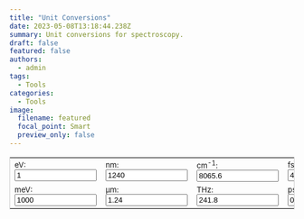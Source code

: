 ```yaml
---
title: "Unit Conversions"
date: 2023-05-08T13:18:44.238Z
summary: Unit conversions for spectroscopy.
draft: false
featured: false
authors:
  - admin
tags:
  - Tools
categories:
  - Tools
image:
  filename: featured
  focal_point: Smart
  preview_only: false
---
```

<!-- test -->
<!DOCTYPE html>
<html lang="en">
<head>
  <meta charset="UTF-8" />
  <meta name="viewport" content="width=device-width, initial-scale=1.0"/>
  <title>Unit Conversions</title>
</head>
<body>
  <form name="conversion">
    <table cellpadding="10" align="center" style="border-width:1px" bordercolor="#CCCCCC">
      <tbody>
        <tr>
          <td><span style="font-size:10pt">eV: <input name="eV" onkeyup="eVconvert()" value="1" size="15"></span></td>
          <td><span style="font-size:10pt">nm: <input name="nm" onkeyup="nmconvert()" value="1240" size="15"></span></td>
          <td><span style="font-size:10pt">cm<sup>-1</sup>: <input name="wavnum" onkeyup="wavnumconvert()" value="8065.6" size="15"></span></td>
          <td><span style="font-size:10pt">fs: <input name="fs" onkeyup="fsconvert()" value="4.136" size="15"></span></td>
          <td><span style="font-size:10pt">MHz: <input name="MHz" onkeyup="MHzconvert()" value="24179893" size="15"></span></td>
        </tr>
        <tr>
          <td><span style="font-size:10pt">meV: <input name="meV" onkeyup="meVconvert()" value="1000" size="15"></span></td>
          <td><span style="font-size:10pt">µm: <input name="micron" onkeyup="micronconvert()" value="1.24" size="15"></span></td>
          <td><span style="font-size:10pt">THz: <input name="THz" onkeyup="THzconvert()" value="241.8" size="15"></span></td>
          <td><span style="font-size:10pt">ps: <input name="ps" onkeyup="psconvert()" value="0.004" size="15"></span></td>
          <td><span style="font-size:10pt">K: <input name="K" onkeyup="Kconvert()" value="11604.5" size="15"></span></td>
        </tr>
      </tbody>
    </table>
  </form>

  <script>
    const c = 299792458;
    const h = 4.135667516e-15;
    const kB = 1.380649e-23;
    const kB_eV = 8.617333262e-5;

    function round_sig(num, sig = 7) {
  if (num === 0) return "0";
  const digits = sig - Math.floor(Math.log10(Math.abs(num))) - 1;
  return Number.parseFloat(num).toPrecision(sig);
  }


    function eVconvert() {
      with (document.conversion) {
        meV.value = round_sig(eV.value * 1e3);
        nm.value = round_sig(h * c / eV.value * 1e9);
        micron.value = round_sig(h * c / eV.value * 1e6);
        wavnum.value = round_sig(eV.value / (h * c * 100));
        THz.value = round_sig(eV.value / h * 1e-12);
        fs.value = round_sig(h / eV.value * 1e15);
        ps.value = round_sig(h / eV.value * 1e12);
        MHz.value = round_sig(eV.value / h * 1e-6);
        K.value = round_sig(eV.value / kB_eV);
      }
    }

    function meVconvert() {
      with (document.conversion) {
        eV.value = round_sig(meV.value * 1e-3);
        nm.value = round_sig(h * c / meV.value * 1e9 * 1e3);
        micron.value = round_sig(h * c / meV.value * 1e6 * 1e3);
        wavnum.value = round_sig(meV.value / (h * c * 100) * 1e-3);
        THz.value = round_sig(meV.value / h * 1e-12 * 1e-3);
        fs.value = round_sig(h / meV.value * 1e15 * 1e3);
        ps.value = round_sig(h / meV.value * 1e12 * 1e3);
        MHz.value = round_sig(meV.value / h * 1e-6 * 1e-3);
        K.value = round_sig(meV.value * 1e-3 / kB_eV);
      }
    }

    function nmconvert() {
      with (document.conversion) {
        eV.value = round_sig(h * c / nm.value * 1e9);
        meV.value = round_sig(h * c / nm.value * 1e12);
        micron.value = round_sig(nm.value * 1e-3);
        wavnum.value = round_sig(1 / (nm.value * 1e-7));
        THz.value = round_sig(c / nm.value * 1e-3);
        fs.value = round_sig(nm.value / c * 1e6);
        ps.value = round_sig(nm.value / c * 1e3);
        MHz.value = round_sig(eV.value / h * 1e-6);
        K.value = round_sig(eV.value / kB_eV);
      }
    }

    function micronconvert() {
      with (document.conversion) {
        eV.value = round_sig(h * c / micron.value * 1e6);
        meV.value = round_sig(h * c / micron.value * 1e9);
        nm.value = round_sig(micron.value * 1e3);
        wavnum.value = round_sig(1 / (micron.value * 1e-4));
        THz.value = round_sig(c / micron.value * 1e-6);
        fs.value = round_sig(micron.value / c * 1e9);
        ps.value = round_sig(micron.value / c * 1e6);
        MHz.value = round_sig(eV.value / h * 1e-6);
        K.value = round_sig(eV.value / kB_eV);
      }
    }

    function wavnumconvert() {
      with (document.conversion) {
        eV.value = round_sig(wavnum.value * h * c * 100);
        meV.value = round_sig(wavnum.value * h * c * 100 * 1e3);
        nm.value = round_sig(1e9 / (wavnum.value * 100));
        micron.value = round_sig(1e6 / (wavnum.value * 100));
        THz.value = round_sig(wavnum.value * c * 100 * 1e-12);
        fs.value = round_sig(1 / (wavnum.value * c * 100) * 1e15);
        ps.value = round_sig(1 / (wavnum.value * c * 100) * 1e12);
        MHz.value = round_sig(eV.value / h * 1e-6);
        K.value = round_sig(eV.value / kB_eV);
      }
    }

    function THzconvert() {
      with (document.conversion) {
        eV.value = round_sig(h * THz.value * 1e12);
        meV.value = round_sig(h * THz.value * 1e15);
        nm.value = round_sig(c / THz.value * 1e-3);
        micron.value = round_sig(c / THz.value * 1e-6);
        wavnum.value = round_sig(THz.value * 1e12 / (c * 100));
        fs.value = round_sig(1 / (THz.value * 1e12) * 1e15);
        ps.value = round_sig(1 / (THz.value * 1e12) * 1e12);
        MHz.value = round_sig(THz.value * 1e6);
        K.value = round_sig(eV.value / kB_eV);
      }
    }

    function fsconvert() {
      with (document.conversion) {
        eV.value = round_sig(h / fs.value * 1e15);
        meV.value = round_sig(h / fs.value * 1e18);
        nm.value = round_sig(c * fs.value * 1e-6);
        micron.value = round_sig(c * fs.value * 1e-9);
        wavnum.value = round_sig(1 / (fs.value * c * 100) * 1e15);
        THz.value = round_sig(1 / fs.value);
        ps.value = round_sig(fs.value * 1e-3);
        MHz.value = round_sig(eV.value / h * 1e-6);
        K.value = round_sig(eV.value / kB_eV);
      }
    }

    function psconvert() {
      with (document.conversion) {
        eV.value = round_sig(h / ps.value * 1e12);
        meV.value = round_sig(h / ps.value * 1e15);
        nm.value = round_sig(c * ps.value * 1e-3);
        micron.value = round_sig(c * ps.value * 1e-6);
        wavnum.value = round_sig(1 / (ps.value * c * 100) * 1e12);
        THz.value = round_sig(1 / ps.value);
        fs.value = round_sig(ps.value * 1e3);
        MHz.value = round_sig(eV.value / h * 1e-6);
        K.value = round_sig(eV.value / kB_eV);
      }
    }

    function MHzconvert() {
      with (document.conversion) {
        THz.value = round_sig(MHz.value * 1e-6);
        eV.value = round_sig(h * MHz.value * 1e6);
        meV.value = round_sig(h * MHz.value * 1e9);
        wavnum.value = round_sig((h * MHz.value * 1e6) / (h * c * 100));
        nm.value = round_sig(c / (MHz.value * 1e6) * 1e9);
        micron.value = round_sig(c / (MHz.value * 1e6) * 1e6);
        fs.value = round_sig(1 / (MHz.value * 1e6) * 1e15);
        ps.value = round_sig(1 / (MHz.value * 1e6) * 1e12);
        K.value = round_sig(MHz.value * 1e6 * h / kB); 
      }
    }

    function Kconvert() {
      with (document.conversion) {
        eV.value = round_sig(K.value * kB_eV);
        meV.value = round_sig(K.value * kB_eV * 1e3);
        wavnum.value = round_sig(K.value * kB / (h * c * 100));
        THz.value = round_sig(K.value * kB / h * 1e-12);
        MHz.value = round_sig(K.value * kB / h * 1e-6);
        nm.value = round_sig(h * c / (K.value * kB) * 1e9);
        micron.value = round_sig(h * c / (K.value * kB) * 1e6);
        fs.value = round_sig(h / (K.value * kB) * 1e15);
        ps.value = round_sig(h / (K.value * kB) * 1e12);
      }
    }

    }
  </script>
</body>
</html>
